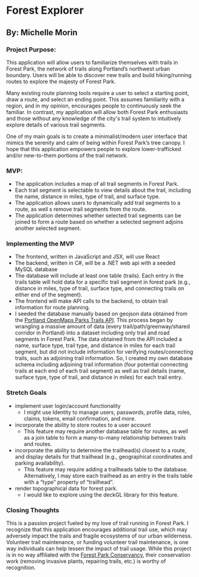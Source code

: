 # Forest Explorer
## By: Michelle Morin

### Project Purpose: 
This application will allow users to familiarize themselves with trails in Forest Park, the network of trails along Portland’s northwest urban boundary. Users will be able to discover new trails and build hiking/running routes to explore the majesty of Forest Park. 

Many existing route planning tools require a user to select a starting point, draw a route, and select an ending point. This assumes familiarity with a region, and in my opinion, encourages people to continuously seek the familiar. In contrast, my application will allow both Forest Park enthusiasts and those without any knowledge of the city's trail system to intuitively explore details of various trail segments.

One of my main goals is to create a minimalist/modern user interface that mimics the serenity and calm of being within Forest Park’s tree canopy. I hope that this application empowers people to explore lower-trafficked and/or new-to-them portions of the trail network.

### MVP:

* The application includes a map of all trail segments in Forest Park.
* Each trail segment is selectable to view details about the trail, including the name, distance in miles, type of trail, and surface type.
* The application allows users to dynamically add trail segments to a route, as well s remove trail segments from the route.
* The application determines whether selected trail segments can be joined to form a route based on whether a selected segment adjoins another selected segment. 

### Implementing the MVP

* The frontend, written in JavaScript and JSX, will use React
* The backend, written in C#, will be a .NET web api with a seeded MySQL database
* The database will include at least one table (trails). Each entry in the trails table will hold data for a specific trail segment in forest park (e.g., distance in miles, type of trail, surface type, and connecting trails on either end of the segment).
* The frontend will make API calls to the backend, to obtain trail information for route planning.
* I seeded the database manually based on geojson data obtained from the [Portland OpenMaps Parks Trails API](https://gis-pdx.opendata.arcgis.com/datasets/parks-trails). This process began by wrangling a massive amount of data (every trail/path/greenway/shared corridor in Portland) into a dataset including only trail and road segments in Forest Park. The data obtained from the API included a name, surface type, trail type, and distance in miles for each trail segment, but did not include information for verifying routes/connecting trails, such as adjoining trail information. So, I created my own database schema including adjoining trail information (four potential connecting trails at each end of each trail segment) as well as trail details (name, surface type, type of trail, and distance in miles) for each trail entry.

### Stretch Goals

* implement user login/account functionality
  * I might use Identity to manage users, passwords, profile data, roles, claims, tokens, email confirmation, and more.
* incorporate the ability to store routes to a user account
  * This feature may require another database table for routes, as well as a join table to form a many-to-many relationship between trails and routes.
* incorporate the ability to determine the trailhead(s) closest to a route, and display details for that trailhead (e.g., geographical coordinates and parking availability).
  * This feature may require adding a trailheads table to the database. Alternatively, I may store each trailhead as an entry in the trails table with a “type” property of “trailhead”.
* render topographical data for forest park.
  * I would like to explore using the deckGL library for this feature.

### Closing Thoughts

This is a passion project fueled by my love of trail running in Forest Park. I recognize that this application encourages additional trail use, which may adversely impact the trails and fragile ecosystems of our urban wilderness. Volunteer trail maintenance, or funding volunteer trail maintenance, is one way individuals can help lessen the impact of trail usage. While this project is in no way affiliated with the [Forest Park Conservancy](https://forestparkconservancy.org/get-involved/), their conservation work (removing invasive plants, repairing trails, etc.) is worthy of recognition.